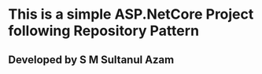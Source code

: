 # This is a simple ASP.NetCore Project following Repository Pattern
## Developed by S M Sultanul Azam